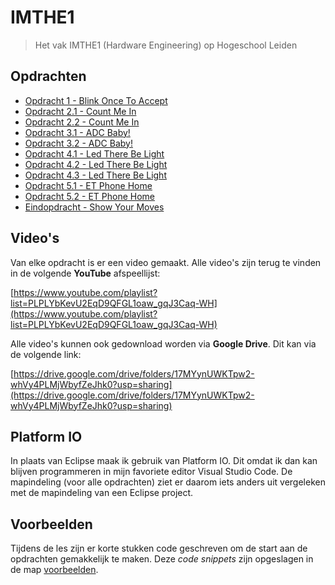 # IMTHE1
> Het vak IMTHE1 (Hardware Engineering) op Hogeschool Leiden

## Opdrachten
* [Opdracht 1 - Blink Once To Accept][O1]
* [Opdracht 2.1 - Count Me In][O2_1]
* [Opdracht 2.2 - Count Me In][O2_2]
* [Opdracht 3.1 - ADC Baby!][O3_1]
* [Opdracht 3.2 - ADC Baby!][O3_2]
* [Opdracht 4.1 - Led There Be Light][O4_1]
* [Opdracht 4.2 - Led There Be Light][O4_2]
* [Opdracht 4.3 - Led There Be Light][O4_3]
* [Opdracht 5.1 - ET Phone Home][O5_1]
* [Opdracht 5.2 - ET Phone Home][O5_2]
* [Eindopdracht - Show Your Moves][EI]

## Video's

Van elke opdracht is er een video gemaakt. Alle video's zijn terug te vinden in de volgende **YouTube** afspeellijst:

[https://www.youtube.com/playlist?list=PLPLYbKevU2EqD9QFGL1oaw_gqJ3Caq-WH](https://www.youtube.com/playlist?list=PLPLYbKevU2EqD9QFGL1oaw_gqJ3Caq-WH)

Alle video's kunnen ook gedownload worden via **Google Drive**. Dit kan via de volgende link:

[https://drive.google.com/drive/folders/17MYynUWKTpw2-whVy4PLMjWbyfZeJhk0?usp=sharing](https://drive.google.com/drive/folders/17MYynUWKTpw2-whVy4PLMjWbyfZeJhk0?usp=sharing)

## Platform IO

In plaats van Eclipse maak ik gebruik van Platform IO. Dit omdat ik dan kan blijven programmeren in mijn favoriete editor Visual Studio Code. De mapindeling (voor alle opdrachten) ziet er daarom iets anders uit vergeleken met de mapindeling van een Eclipse project.

## Voorbeelden

Tijdens de les zijn er korte stukken code geschreven om de start aan de opdrachten gemakkelijk te maken. Deze *code snippets* zijn opgeslagen in de map [voorbeelden](voorbeelden/).

[O1]: O1 "Opdracht 1 - Blink Once To Accept"
[O2_1]: O2_1 "Opdracht 2.1 - Count Me In"
[O2_2]: O2_2 "Opdracht 2.2 - Count Me In"
[O3_1]: O3_1 "Opdracht 3.1 - ADC Baby!"
[O3_2]: O3_2 "Opdracht 3.2 - ADC Baby!"
[O4_1]: O4_1 "Opdracht 4.1 - Led There Be Light"
[O4_2]: O4_2 "Opdracht 4.2 - Led There Be Light"
[O4_3]: O4_3 "Opdracht 4.3 - Led There Be Light"
[O5_1]: O5_1 "Opdracht 5.1 - ET Phone Home"
[O5_2]: O5_2 "Opdracht 5.2 - ET Phone Home"
[EI]: EI "Eindopdracht - Show Your Moves"
